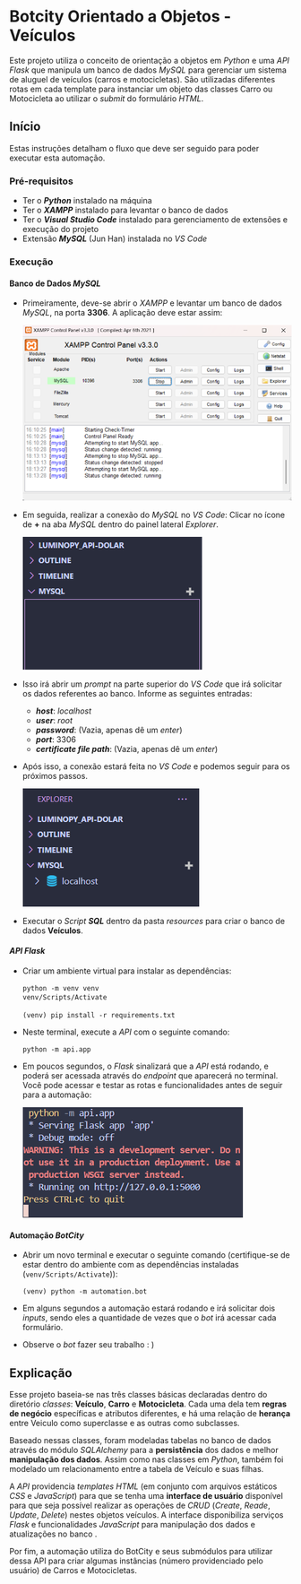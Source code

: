 # Botcity Orientado a Objetos - Veículos

Este projeto utiliza o conceito de orientação a objetos em _Python_ e uma _API_ _Flask_
que manipula um banco de dados _MySQL_ para gerenciar um sistema de aluguel de veículos
(carros e motocicletas). São utilizadas diferentes rotas em cada template para instanciar
um objeto das classes Carro ou Motocicleta ao utilizar o _submit_ do formulário _HTML_.

## Início

Estas instruções detalham o fluxo que deve ser seguido para poder executar esta automação.

### Pré-requisitos
- Ter o ***Python*** instalado na máquina
- Ter o ***XAMPP*** instalado para levantar o banco de dados
- Ter o ***Visual Studio Code*** instalado para gerenciamento de extensões e execução do projeto
- Extensão ***MySQL*** (Jun Han) instalada no _VS Code_

### Execução
#### Banco de Dados ***MySQL***

* Primeiramente, deve-se abrir o _XAMPP_ e levantar um banco de dados _MySQL_, na porta **3306**. A aplicação deve estar assim:

    ![Imagem de exemplo](resources/xampp.png)

* Em seguida, realizar a conexão do _MySQL_ no _VS Code_: Clicar no ícone de **+** na aba _MySQL_ dentro do painel lateral _Explorer_. 

    ![Imagem de exemplo](resources/mysql.png)

* Isso irá abrir um _prompt_ na parte superior do _VS Code_ que irá solicitar os dados referentes ao banco. Informe as seguintes entradas:
  - ___host___: _localhost_
  - ___user___: _root_
  - ___password___: (Vazia, apenas dê um _enter_)
  - ___port___: 3306
  - ___certificate file path___: (Vazia, apenas dê um _enter_)

* Após isso, a conexão estará feita no _VS Code_ e podemos seguir para os próximos passos.

    ![Imagem de exemplo](resources/localhost.png)

* Executar o _Script_ ***SQL*** dentro da pasta _resources_ para criar o banco de dados **Veículos**.


#### _API_ ***Flask***

* Criar um ambiente virtual para instalar as dependências:
  ```
  python -m venv venv
  venv/Scripts/Activate
  
  (venv) pip install -r requirements.txt
  ```

* Neste terminal, execute a _API_ com o seguinte comando:
  ```
  python -m api.app
  ```

* Em poucos segundos, o _Flask_ sinalizará que a _API_ está rodando, e poderá ser acessada
  através do _endpoint_ que aparecerá no terminal. Você pode acessar e testar as rotas e 
  funcionalidades antes de seguir para a automação:

    ![Imagem de exemplo](resources/flask.png)


#### Automação ***BotCity***

* Abrir um novo terminal e executar o seguinte comando (certifique-se de estar dentro 
  do ambiente com as dependências instaladas (`venv/Scripts/Activate`)):
  ```
  (venv) python -m automation.bot
  ```

* Em alguns segundos a automação estará rodando e irá solicitar dois _inputs_, sendo 
  eles a quantidade de vezes que o _bot_ irá acessar cada formulário.

* Observe o _bot_ fazer seu trabalho : )

## Explicação

Esse projeto baseia-se nas três classes básicas declaradas dentro do diretório _classes_: **Veículo**,
**Carro** e **Motocicleta**. Cada uma dela tem **regras de negócio** específicas e atributos diferentes,
e há uma relação de **herança** entre Veiculo como superclasse e as outras como subclasses.

Baseado nessas classes, foram modeladas tabelas no banco de dados através do módulo _SQLAlchemy_ para
a **persistência** dos dados e melhor **manipulação dos dados**. Assim como nas classes em _Python_, 
também foi modelado um relacionamento entre a tabela de Veículo e suas filhas.

A _API_ providencia _templates_ _HTML_ (em conjunto com arquivos estáticos _CSS_ e _JavaScript_) para
que se tenha uma **interface de usuário** disponível para que seja possível realizar as operações de 
_CRUD_ (_Create_, _Reade_, _Update_, _Delete_) nestes objetos veículos. A interface disponibiliza 
serviços _Flask_ e funcionalidades _JavaScript_ para manipulação dos dados e atualizações no banco .

Por fim, a automação utiliza do BotCity e seus submódulos para utilizar dessa API para criar algumas
instâncias (número providenciado pelo usuário) de Carros e Motocicletas.